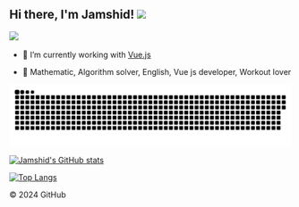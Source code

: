 ## Hi there, I'm Jamshid! <img src="https://media.giphy.com/media/hvRJCLFzcasrR4ia7z/giphy.gif" width="30px"></a>

![](https://media.giphy.com/media/KfI70Smd38QcqteliH/giphy.gif)

- 🔭 I’m currently working with [Vue.js](https://vuejs.org/)
 
- 🌱 Mathematic, Algorithm solver, English, Vue js developer, Workout lover

<a href=#><img src="snake.svg"></a>

[![Jamshid's GitHub stats](https://github-readme-stats.vercel.app/api?username=jamik-dev&count_private=true&show_icons=true&theme=dracula)](https://github.com/anuraghazra/github-readme-stats)
<br />

[![Top Langs](https://github-readme-stats.vercel.app/api/top-langs/?username=jamik-dev&layout=compact)](https://github.com/anuraghazra/github-readme-stats)

[email]: mailto:jamik.oik.group@gmail.com
[telegram]: https://t.me/jamik_dev
[instagram]: https://instagram.com/jamshid_khamidovich
[linkedin]: https://www.linkedin.com/in/jamshid-toshov-25b9b2219

© 2024 GitHub
